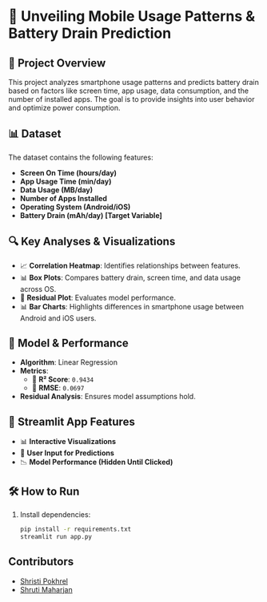# 📱 Unveiling Mobile Usage Patterns & Battery Drain Prediction  

## 📌 Project Overview  
This project analyzes smartphone usage patterns and predicts battery drain based on factors like screen time, app usage, data consumption, and the number of installed apps. The goal is to provide insights into user behavior and optimize power consumption.  

## 📊 Dataset  
The dataset contains the following features:  

- **Screen On Time (hours/day)**  
- **App Usage Time (min/day)**  
- **Data Usage (MB/day)**  
- **Number of Apps Installed**  
- **Operating System (Android/iOS)**  
- **Battery Drain (mAh/day) [Target Variable]**  

## 🔍 Key Analyses & Visualizations  
- 📈 **Correlation Heatmap**: Identifies relationships between features.  
- 📊 **Box Plots**: Compares battery drain, screen time, and data usage across OS.  
- 🔴 **Residual Plot**: Evaluates model performance.  
- 📊 **Bar Charts**: Highlights differences in smartphone usage between Android and iOS users.  

## 🤖 Model & Performance  
- **Algorithm**: Linear Regression  
- **Metrics**:  
  - 📌 **R² Score**: `0.9434`  
  - 📌 **RMSE**: `0.0697`  
- **Residual Analysis**: Ensures model assumptions hold.  

## 🚀 Streamlit App Features  
- 📊 **Interactive Visualizations**  
- 🔢 **User Input for Predictions**  
- 📉 **Model Performance (Hidden Until Clicked)**  

## 🛠️ How to Run  
1. Install dependencies:  
   ```bash
   pip install -r requirements.txt
   streamlit run app.py
 ## Contributors
  
- [Shristi Pokhrel](https://github.com/Shri-29)
- [Shruti Maharjan](https://github.com/shruti-1007)

